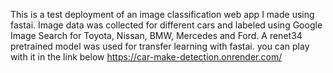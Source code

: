 This is a test deployment of an image classification web app I made using fastai. Image data was collected for different cars and labeled using Google Image Search for Toyota, Nissan, BMW, Mercedes and Ford. A renet34 pretrained model was used for transfer learning with fastai. you can play with it in the link below 
https://car-make-detection.onrender.com/
